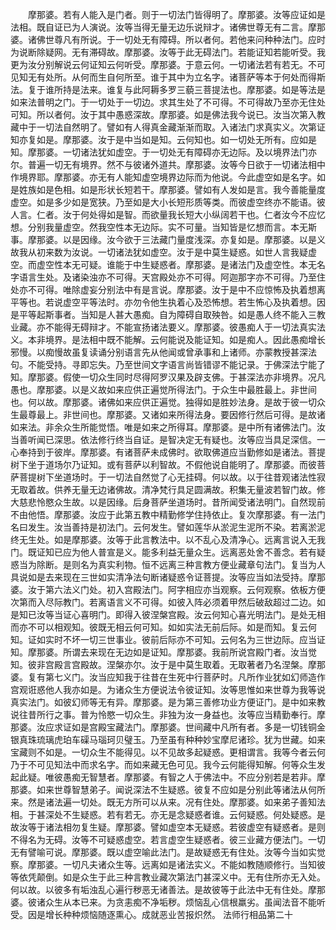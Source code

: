 <!-- { "loadSidebar": true } -->
　　摩那婆。若有人能入是门者。则于一切法门皆得明了。摩那婆。汝等应证如是法相。既自证已为人演说。汝等当得无量无边乐说辩才。诸佛世尊无有二言。摩那婆。诸佛世尊凡有所说。于一切处无有障碍。所以者何。若他来问种种法门。应时为说断除疑网。无有滞碍故。摩那婆。汝等于此无碍法门。若能证知若能听受。我更为汝分别解说云何证知云何听受。摩那婆。于意云何。一切诸法若有若无。不可见知无有处所。从何而生自何所至。谁于其中为立名字。诸菩萨等本于何处而得斯法。复于谁所持是法来。谁复与此阿耨多罗三藐三菩提法也。摩那婆。如是等法是如来法普明之门。于一切处于一切边。求其生处了不可得。不可得故乃至亦无住处可知。所以者何。汝于其中愚惑深故。摩那婆。如是佛法我今说已。汝当次第入教藏中于一切法自然明了。譬如有人得真金藏渐渐而取。入诸法门求真实义。次第证知亦复如是。摩那婆。汝于是中当如是知。云何知也。如一切处无所有。应如是知。摩那婆。一切诸法犹如虚空。于一切处无有障碍亦无边际。及以境界法门亦尔。普遍一切无有境界。然不与彼诸外道共。摩那婆。汝等今日欲于一切诸法相中作境界耶。摩那婆。亦无有人能知虚空境界边际而为他说。今此虚空如是名字。如是姓族如是色相。如是形状长短若干。摩那婆。譬如有人发如是言。我今善能量度虚空。如是多少如是宽狭。乃至如是大小长短形质等类。而彼虚空终亦不能语。彼人言。仁者。汝于何处得如是智。而欲量我长短大小纵阔若干也。仁者汝今不应忆想。分别我量虚空。然我空性本无边际。实不可量。当知皆是忆想而言。本无斯事。摩那婆。以是因缘。汝今欲于三法藏门量度浅深。亦复如是。摩那婆。以是义故我从初来数为汝说。一切诸法犹如虚空。汝于是中莫生疑惑。如世人言我疑虚空。而虚空性本无可疑。谁能于中生疑惑者。摩那婆。是诸法门及虚空性。本无名字语言生处。及诸染浊亦不可得。天宫殿处亦不可得。阿迦那字亦不可得。乃至住处亦不可得。唯除虚妄分别法中有是言说。摩那婆。汝于是中不应惊怖及执着想离平等也。若说虚空平等法时。亦勿令他生执着心及恐怖想。若生怖心及执着想。因是平等起斯事者。当知是人甚大愚痴。自为障碍自取殃咎。如是愚人终不能入三教业藏。亦不能得无碍辩才。不能宣扬诸法要义。摩那婆。彼愚痴人于一切法真实法义。本非境界。是法相中既不能解。云何能说及能证知。如是痴人。因此愚痴增长邪慢。以痴慢故虽复读诵分别语言先从他闻或曾承事和上诸师。亦蒙教授甚深法句。不能受持。寻即忘失。乃至世间文字语言尚皆错谬不能记录。于佛深法宁能了知。摩那婆。假使一切众生同时尽得阿罗汉果及辟支佛。于甚深法亦非境界。况凡愚也。摩那婆。以是义故如来应供正遍觉所得法门。于众生中最胜最上。非世间也。何以故。摩那婆。诸佛如来应供正遍觉。独得如是胜妙法身。是故于彼一切众生最尊最上。非世间也。摩那婆。又诸如来所得法身。要因修行然后可得。是故诸如来法。非余众生所能觉悟。唯是如来之所得耳。摩那婆。是中所有诸佛法门。汝当善听闻已深思。依法修行终当自证。是智决定无有疑也。汝等应当具足深信。一心奉持到于彼岸。摩那婆。有诸菩萨未成佛时。欲取佛道应当勤修如是诸法。菩提树下坐于道场尔乃证知。或有菩萨以利智故。不假他说自能明了。摩那婆。而彼菩萨菩提树下坐道场时。于一切法自然觉了心无挂碍。何以故。以于往昔观诸法性寂无取着故。供养无量无边诸佛故。清净梵行具足圆满故。积集无量波若智门故。修大慈悲怜愍众生故。以是因缘。后身菩萨坐道场时。昔所闻受诸法明门。自然现前不由他悟。摩那婆。汝应于此第五教中精勤修学住持依止。复次摩那婆。有一法门名曰发生。汝当善持是初法门。云何发生。譬如莲华从淤泥生泥所不染。若离淤泥终无生处。如是摩那婆。汝等于此言教法中。以不乱心及清净心。远离言说入无我门。既证知已应为他人普宣是义。能多利益无量众生。远离恶处舍不善念。若有疑惑当为除断。是则名为真实利物。恒不远离三种言教方便业藏章句法门。复当为人具说如是去来现在三世如实清净法句断诸疑惑令证菩提。汝等应当如法受持。摩那婆。汝于第六法义门处。初入宫殿法门。阿字相应亦当观察。云何观察。依板方便次第而入尽际教门。若离语言义不可得。如彼入阵必须着甲然后破敌超过二边。如是知已汝等当证心喜明门。即得入彼涅槃宫殿。汝云何知心喜光明法门。是处无相而亦不可以相观知。彼既无相云何可知。如如实法无前后际。如是而知。复云何知。证如实时不坏一切三世事业。彼前后际亦不可知。云何名为三世边际。应当证知。摩那婆。所谓去来现在无边如是证知。摩那婆。我前所说宫殿门者。汝当觉知。彼非宫殿言宫殿故。涅槃亦尔。汝于是中莫生取着。无取著者乃名涅槃。摩那婆。复有第七义门。汝当应知我于往昔在生死中行菩萨时。凡所作业犹如幻师造作宫观诳惑他人我亦如是。为诸众生方便说法令彼证知。汝等思惟如来世尊为我等说真实法门。如彼幻师等无有异。摩那婆。是为第三善修功业方便证门。是中如来教说往昔所行之事。普为怜愍一切众生。非独为汝一身益也。汝等应当精勤奉行。摩那婆。汝应求证如是宫殿宝藏法门。摩那婆。世间藏中凡所有者。多是一切钱铜金银真珠琉璃虎珀车磲马瑙珂贝璧玉。乃至虽有种种妙宝摩尼诸珍。犹为世藏。如来宝藏则不如是。一切众生不能得见。以不见故多起疑惑。更相谓言。我等今者云何乃于不可见知法中而求名字。而如来藏无色可见。我今云何能得知解。何等众生发起此疑。唯彼愚痴无智慧者。摩那婆。有智之人于佛法中。不应分别若是若非。摩那婆。如来世尊智慧弟子。闻说深法不生疑惑。彼复不应如是分别此等诸法从何所来。然是诸法遍一切处。既无方所可以从来。况有住处。摩那婆。如来弟子善知法相。于甚深处不生疑惑。若有若无。亦无是念疑惑者谁。云何疑惑。何处疑惑。是故汝等于诸法相勿复生疑。摩那婆。譬如虚空本无疑惑。若彼虚空有疑惑者。是则不得名为无碍。汝等不可疑惑虚空。若言虚空生疑惑者。彼三业藏方便法门。一切无有譬喻可说。摩那婆。既以虚空喻此法门。是故疑惑无有住处。汝等今当如实觉察。摩那婆。一切凡夫诸众生等。远离如是诸法实义。不能如教随顺修行。当知彼等依凭颠倒。如是众生于此三种言教业藏次第法门甚深义中。无有住所亦无入处。何以故。以彼多有垢浊乱心遍行秽恶无诸善法。是故彼等于此法中无有住处。摩那婆。彼诸众生从本已来。为贪恚痴不净垢秽。烦恼乱心信根羸劣。虽闻法音不能听受。因是增长种种烦恼随逐熏心。成就恶业苦报炽然。
法师行相品第二十
